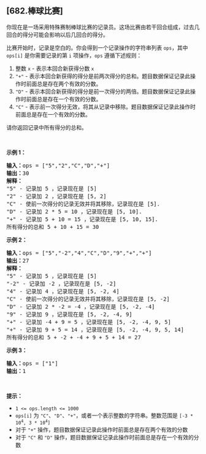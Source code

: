 ## [682.棒球比赛]
<p>你现在是一场采用特殊赛制棒球比赛的记录员。这场比赛由若干回合组成，过去几回合的得分可能会影响以后几回合的得分。</p>

<p>比赛开始时，记录是空白的。你会得到一个记录操作的字符串列表 <code>ops</code>，其中 <code>ops[i]</code> 是你需要记录的第 <code>i</code> 项操作，<code>ops</code> 遵循下述规则：</p>

<ol>
	<li>整数 <code>x</code> - 表示本回合新获得分数 <code>x</code></li>
	<li><code>"+"</code> - 表示本回合新获得的得分是前两次得分的总和。题目数据保证记录此操作时前面总是存在两个有效的分数。</li>
	<li><code>"D"</code> - 表示本回合新获得的得分是前一次得分的两倍。题目数据保证记录此操作时前面总是存在一个有效的分数。</li>
	<li><code>"C"</code> - 表示前一次得分无效，将其从记录中移除。题目数据保证记录此操作时前面总是存在一个有效的分数。</li>
</ol>

<p>请你返回记录中所有得分的总和。</p>

<p> </p>

<p><strong>示例 1：</strong></p>

<pre>
<strong>输入：</strong>ops = ["5","2","C","D","+"]
<strong>输出：</strong>30
<strong>解释：</strong>
"5" - 记录加 5 ，记录现在是 [5]
"2" - 记录加 2 ，记录现在是 [5, 2]
"C" - 使前一次得分的记录无效并将其移除，记录现在是 [5].
"D" - 记录加 2 * 5 = 10 ，记录现在是 [5, 10].
"+" - 记录加 5 + 10 = 15 ，记录现在是 [5, 10, 15].
所有得分的总和 5 + 10 + 15 = 30
</pre>

<p><strong>示例 2：</strong></p>

<pre>
<strong>输入：</strong>ops = ["5","-2","4","C","D","9","+","+"]
<strong>输出：</strong>27
<strong>解释：</strong>
"5" - 记录加 5 ，记录现在是 [5]
"-2" - 记录加 -2 ，记录现在是 [5, -2]
"4" - 记录加 4 ，记录现在是 [5, -2, 4]
"C" - 使前一次得分的记录无效并将其移除，记录现在是 [5, -2]
"D" - 记录加 2 * -2 = -4 ，记录现在是 [5, -2, -4]
"9" - 记录加 9 ，记录现在是 [5, -2, -4, 9]
"+" - 记录加 -4 + 9 = 5 ，记录现在是 [5, -2, -4, 9, 5]
"+" - 记录加 9 + 5 = 14 ，记录现在是 [5, -2, -4, 9, 5, 14]
所有得分的总和 5 + -2 + -4 + 9 + 5 + 14 = 27
</pre>

<p><strong>示例 3：</strong></p>

<pre>
<strong>输入：</strong>ops = ["1"]
<strong>输出：</strong>1
</pre>

<p> </p>

<p><strong>提示：</strong></p>

<ul>
	<li><code>1 <= ops.length <= 1000</code></li>
	<li><code>ops[i]</code> 为 <code>"C"</code>、<code>"D"</code>、<code>"+"</code>，或者一个表示整数的字符串。整数范围是 <code>[-3 * 10<sup>4</sup>, 3 * 10<sup>4</sup>]</code></li>
	<li>对于 <code>"+"</code> 操作，题目数据保证记录此操作时前面总是存在两个有效的分数</li>
	<li>对于 <code>"C"</code> 和 <code>"D"</code> 操作，题目数据保证记录此操作时前面总是存在一个有效的分数</li>
</ul>
